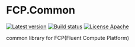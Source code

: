 # FCP.Common
[![Latest version](https://img.shields.io/nuget/v/FCP.Util.svg)](https://www.nuget.org/packages/FCP.Util/)   [![Build status](https://ci.appveyor.com/api/projects/status/491891a51773lrof?svg=true)](https://ci.appveyor.com/project/wanlitao/fcp-common)   [![License Apache](https://img.shields.io/badge/license-Apache%202-blue.svg)](http://www.apache.org/licenses/LICENSE-2.0.html)

common library for FCP(Fluent Compute Platform)